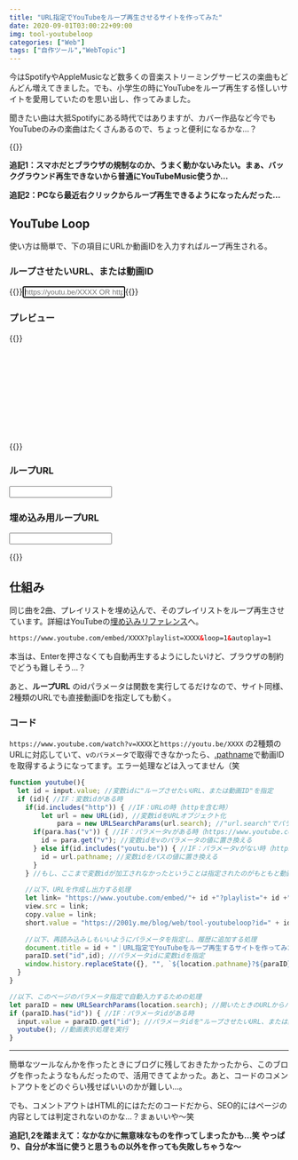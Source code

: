 ```yaml
---
title: "URL指定でYouTubeをループ再生させるサイトを作ってみた"
date: 2020-09-01T03:00:22+09:00
img: tool-youtubeloop
categories: ["Web"]
tags: ["自作ツール","WebTopic"]
---
```


今はSpotifyやAppleMusicなど数多くの音楽ストリーミングサービスの楽曲もどんどん増えてきました。でも、小学生の時にYouTubeをループ再生する怪しいサイトを愛用していたのを思い出し、作ってみました。

聞きたい曲は大抵Spotifyにある時代ではありますが、カバー作品など今でもYouTubeのみの楽曲はたくさんあるので、ちょっと便利になるかな...？

{{<ad>}}

**追記1：スマホだとブラウザの規制なのか、うまく動かないみたい。まぁ、バックグラウンド再生できないから普通にYouTubeMusic使うか...**

**追記2：PCなら最近右クリックからループ再生できるようになったんだった...**

## YouTube Loop

使い方は簡単で、下の項目にURLか動画IDを入力すればループ再生される。

### ループさせたいURL、または動画ID

{{<html>}}<input type=text id=input placeholder="https://youtu.be/XXXX OR https://www.youtube.com/watch?v=XXXX" onkeyup="youtube();" autofocus>{{</html>}}

### プレビュー

{{<html>}}

<div class=youtube>
  <iframe id=view frameborder=0 allow="accelerometer;autoplay;encrypted-media;gyroscope;picture-in-picture" allowfullscreen></iframe>
</div>

{{</html>}}

### ループURL

<input type=text id=short readonly>

### 埋め込み用ループURL

<input type=text id=copy readonly>

<script>
let paraID = new URLSearchParams(location.search);
if (paraID.has("id")) {
  input.value = paraID.get("id");
  youtube();
}
function youtube(){
  let id = input.value;
  if (id){
    if(id.includes("http")) {
    	let url = new URL(id),
      		para = new URLSearchParams(url.search);
      if(para.has("v")) {
        id = para.get("v");
      } else if(id.includes("youtu.be")) {
        id = url.pathname;
      }
    }
    let link= "https://www.youtube.com/embed/"+ id +"?playlist="+ id +"&loop=1&autoplay=1";
    view.src = link;
    copy.value = link;
    short.value = "https://2001y.me/blog/web/tool-youtubeloop?id=" + id;
    document.title = id + "｜URL指定でYouTubeをループ再生するサイトを作ってみた｜2001Y.me";
    paraID.set("id",id);
    window.history.replaceState({}, "", `${location.pathname}?${paraID}`);
  }
}
</script>

{{<ad>}}

## 仕組み

同じ曲を2曲、プレイリストを埋め込んで、そのプレイリストをループ再生させています。詳細はYouTubeの[埋め込みリファレンス](https://developers.google.com/youtube/player_parameters?hl=ja#loop)へ。

```html
https://www.youtube.com/embed/XXXX?playlist=XXXX&loop=1&autoplay=1
```

本当は、Enterを押さなくても自動再生するようにしたいけど、ブラウザの制約でどうも難しそう...？

あと、**ループURL** のidパラメータは関数を実行してるだけなので、サイト同様、2種類のURLでも直接動画IDを指定しても動く。

### コード

 `https://www.youtube.com/watch?v=XXXX`と`https://youtu.be/XXXX` の2種類のURLに対応していて、`vのパラメータ`で取得できなかったら、[.pathname](https://developer.mozilla.org/ja/docs/Web/API/URL/pathname)で動画IDを取得するようになってます。エラー処理などは入ってません（笑

```js
function youtube(){
  let id = input.value; //変数idに"ループさせたいURL、または動画ID"を指定
  if (id){ //IF：変数idがある時
    if(id.includes("http")) { //IF：URLの時（httpを含む時）
    	let url = new URL(id), //変数idをURLオブジェクト化
            para = new URLSearchParams(url.search); //"url.search"でパラメータのみを指定し、URLSearchParams オブジェクト化
      if(para.has("v")) { //IF：パラメータvがある時（https://www.youtube.com/watch?v=XXXX 用）
        id = para.get("v"); //変数idをvのパラメータの値に置き換える
      } else if(id.includes("youtu.be")) { //IF：パラメータvがない時（https://youtu.be/XXXX 用）
        id = url.pathname; //変数idをパスの値に置き換える
      }
    } //もし、ここまで変数idが加工されなかったということは指定されたのがもともと動画IDだということ。（エラー処理はなし
    
    //以下、URLを作成し出力する処理
    let link= "https://www.youtube.com/embed/"+ id +"?playlist="+ id +"&loop=1&autoplay=1";
    view.src = link;
    copy.value = link;
    short.value = "https://2001y.me/blog/web/tool-youtubeloop?id=" + id;
    
    //以下、再読み込みしもいいようにパラメータを指定し、履歴に追加する処理
    document.title = id + "｜URL指定でYouTubeをループ再生するサイトを作ってみた｜2001Y.me"; //idを追加したタイトルに変更
    paraID.set("id",id); //パラメータidに変数idを指定
    window.history.replaceState({}, "", `${location.pathname}?${paraID}`); //パラメータの変更を反映&履歴に追加
  }
}

//以下、このページのパラメータ指定で自動入力するための処理
let paraID = new URLSearchParams(location.search); //開いたときのURLからパラメータを取得
if (paraID.has("id")) { //IF：パラメータidがある時
  input.value = paraID.get("id"); //パラメータidを"ループさせたいURL、または動画ID"に表示
  youtube(); //動画表示処理を実行
}
```

***

簡単なツールなんかを作ったときにブログに残しておきたかったから、このブログを作ったようなもんだったので、活用できてよかった。あと、コードのコメントアウトをどのぐらい残せばいいのかが難しい...。

でも、コメントアウトはHTML的にはただのコードだから、SEO的にはページの内容としては判定されないのかな...？まぁいいや〜笑

**追記1,2を踏まえて：なかなかに無意味なものを作ってしまったかも...笑 やっぱり、自分が本当に使うと思うもの以外を作っても失敗しちゃうな〜**